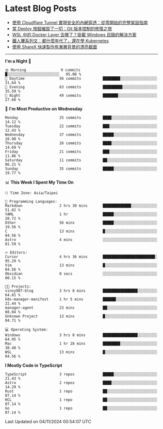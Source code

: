 # Latest Blog Posts
<!-- BLOG-POST-LIST:START -->
- [使用 Cloudflare Tunnel 實現安全的內網穿透：從零開始的完整架設指南](https://www.vinny987.xyz/blog/2024/secure-local-server-exposure-with-cloudflare-tunnel-a-complete-setup-guide-from-scratch/)
- [當 Deploy 按鈕摧毀了一切：Git 版本控制的修復之旅](https://www.vinny987.xyz/blog/2024/when-deploy-button-breaks-everything-a-git-recovery-journey/)
- [WSL 中的 Docker Layer 去哪了？掛載 Windows 目錄的解決方案](https://www.vinny987.xyz/blog/2024/where-are-docker-layers-in-wsl-a-simple-mount-solution/)
- [鐵人賽系列文：都什麼年代了，還在學 Kubernetes](https://www.vinny987.xyz/blog/2024/ithome-ironman-2024-thoughts/)
- [使用 ShareX 快速製作有漸層背景的漂亮截圖](https://www.vinny987.xyz/blog/2024/use-sharex-to-quickly-create-beautiful-screenshots-with-gradient-backgrounds/)
<!-- BLOG-POST-LIST:END -->

---

<!--START_SECTION:waka-->
**I'm a Night 🦉** 

```text
🌞 Morning                9 commits           █░░░░░░░░░░░░░░░░░░░░░░░░   05.08 % 
🌆 Daytime                56 commits          ████████░░░░░░░░░░░░░░░░░   31.64 % 
🌃 Evening                63 commits          █████████░░░░░░░░░░░░░░░░   35.59 % 
🌙 Night                  49 commits          ███████░░░░░░░░░░░░░░░░░░   27.68 % 
```
📅 **I'm Most Productive on Wednesday** 

```text
Monday                   25 commits          ████░░░░░░░░░░░░░░░░░░░░░   14.12 % 
Tuesday                  22 commits          ███░░░░░░░░░░░░░░░░░░░░░░   12.43 % 
Wednesday                37 commits          █████░░░░░░░░░░░░░░░░░░░░   20.90 % 
Thursday                 26 commits          ████░░░░░░░░░░░░░░░░░░░░░   14.69 % 
Friday                   21 commits          ███░░░░░░░░░░░░░░░░░░░░░░   11.86 % 
Saturday                 11 commits          ██░░░░░░░░░░░░░░░░░░░░░░░   06.21 % 
Sunday                   35 commits          █████░░░░░░░░░░░░░░░░░░░░   19.77 % 
```


📊 **This Week I Spent My Time On** 

```text
🕑︎ Time Zone: Asia/Taipei

💬 Programming Languages: 
Markdown                 2 hrs 30 mins       █████████████░░░░░░░░░░░░   51.82 % 
YAML                     1 hr                █████░░░░░░░░░░░░░░░░░░░░   20.72 % 
Other                    56 mins             █████░░░░░░░░░░░░░░░░░░░░   19.56 % 
C                        13 mins             █░░░░░░░░░░░░░░░░░░░░░░░░   04.56 % 
Astro                    4 mins              ░░░░░░░░░░░░░░░░░░░░░░░░░   01.59 % 

🔥 Editors: 
Cursor                   4 hrs 36 mins       ████████████████████████░   95.29 % 
Vim                      13 mins             █░░░░░░░░░░░░░░░░░░░░░░░░   04.56 % 
Obsidian                 0 secs              ░░░░░░░░░░░░░░░░░░░░░░░░░   00.15 % 

🐱‍💻 Projects: 
vinny987-blog            3 hrs 8 mins        ████████████████░░░░░░░░░   64.81 % 
k8s-manager-manifest     1 hr 5 mins         ██████░░░░░░░░░░░░░░░░░░░   22.44 % 
manager-agent            23 mins             ██░░░░░░░░░░░░░░░░░░░░░░░   08.04 % 
Unknown Project          13 mins             █░░░░░░░░░░░░░░░░░░░░░░░░   04.71 % 

💻 Operating System: 
Windows                  3 hrs 8 mins        ████████████████░░░░░░░░░   64.95 % 
Mac                      1 hr 28 mins        ████████░░░░░░░░░░░░░░░░░   30.48 % 
WSL                      13 mins             █░░░░░░░░░░░░░░░░░░░░░░░░   04.56 % 
```

**I Mostly Code in TypeScript** 

```text
TypeScript               3 repos             █████░░░░░░░░░░░░░░░░░░░░   21.43 % 
Astro                    2 repos             ████░░░░░░░░░░░░░░░░░░░░░   14.29 % 
Rust                     1 repo              ██░░░░░░░░░░░░░░░░░░░░░░░   07.14 % 
HCL                      1 repo              ██░░░░░░░░░░░░░░░░░░░░░░░   07.14 % 
Go                       1 repo              ██░░░░░░░░░░░░░░░░░░░░░░░   07.14 % 
```




 Last Updated on 04/11/2024 00:54:07 UTC
<!--END_SECTION:waka-->

<!--
**vincent97277/vincent97277** is a ✨ _special_ ✨ repository because its `README.md` (this file) appears on your GitHub profile.

Here are some ideas to get you started:

- 🔭 I’m currently working on ...
- 🌱 I’m currently learning ...
- 👯 I’m looking to collaborate on ...
- 🤔 I’m looking for help with ...
- 💬 Ask me about ...
- 📫 How to reach me: ...
- 😄 Pronouns: ...
- ⚡ Fun fact: ...
-->
